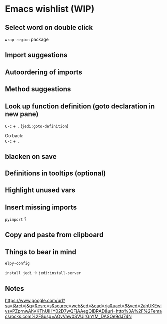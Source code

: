 # Emacs wishlist (WIP)  

## Select word on double click  
`wrap-region` package  

## Import suggestions  

## Autoordering of imports  

## Method suggestions  

## Look up function definition (goto declaration in new pane)  
`C-c` + `.`  (`jedi:goto-definition`)  

Go back:  
`C-c` + `,`

## blacken on save  

## Definitions in tooltips (optional)  

## Highlight unused vars  

## Insert missing imports  
`pyimport` ?

## Copy and paste from clipboard

## Things to bear in mind  
`elpy-config`  

`install jedi` -> `jedi:install-server`  

## Notes
https://www.google.com/url?sa=t&rct=j&q=&esrc=s&source=web&cd=&cad=rja&uact=8&ved=2ahUKEwivsvPZprnwAhVKThUIHY02D7wQFjAAegQIBRAD&url=http%3A%2F%2Femacsrocks.com%2F&usg=AOvVaw0SVUjrGnYM_DASOe9dJ74N
